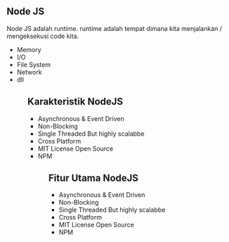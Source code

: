 <h2>Node JS</h2>
<p>
Node JS adalah runtime. runtime adalah tempat dimana kita menjalankan / mengeksekusi code kita.
<ul>
    <li>Memory</li>
    <li>I/O</li>
    <li>File System</li>
    <li>Network</li>
    <li>dll</li>
<ul>
<h2>Karakteristik NodeJS</h2>
<ul>
    <li>Asynchronous & Event Driven</li>
    <li>Non-Blocking</li>
    <li>Single Threaded But highly scalabbe</li>
    <li>Cross Platform</li>
    <li>MIT License Open Source</li>
    <li>NPM</li>
<ul>
<h2>Fitur Utama NodeJS</h2>
<ul>
    <li>Asynchronous & Event Driven</li>
    <li>Non-Blocking</li>
    <li>Single Threaded But highly scalabbe</li>
    <li>Cross Platform</li>
    <li>MIT License Open Source</li>
    <li>NPM</li>
<ul>
</p>
